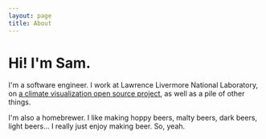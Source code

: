 ```yaml
---
layout: page
title: About
---
```


# Hi! I'm Sam.

I'm a software engineer. I work at Lawrence Livermore National Laboratory, on [a climate visualization open source project][uv-cdat], as well as a pile of other things.

I'm also a homebrewer. I like making hoppy beers, malty beers, dark beers, light beers... I really just enjoy making beer. So, yeah.

[uv-cdat]: https://www.github.com/uv-cdat/uvcdat